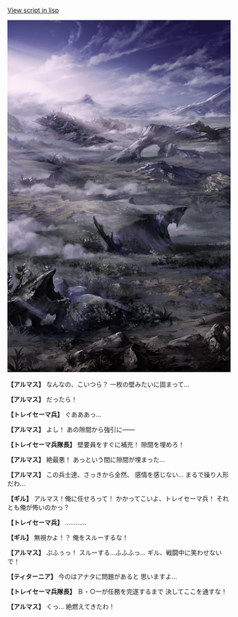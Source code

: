 [View script in lisp](../scripts/100201013.txt)

![101_plain_daytime.png](../images/backgrounds/101_plain_daytime.png)

**【アルマス】**
なんなの、こいつら？
一枚の壁みたいに固まって…

**【アルマス】**
だったら！

**【トレイセーマ兵】**
ぐあああっ…

**【アルマス】**
よし！
あの隙間から強引に――

**【トレイセーマ兵隊長】**
壁要員をすぐに補充！
隙間を埋めろ！

**【アルマス】**
絶最悪！
あっという間に隙間が埋まった…

**【アルマス】**
この兵士達、さっきから全然、
感情を感じない…
まるで操り人形だわ…

**【ギル】**
アルマス！俺に任せろって！
かかってこいよ、トレイセーマ兵！
それとも俺が怖いのかっ？

**【トレイセーマ兵】**
…………

**【ギル】**
無視かよ！？
俺をスルーするな！

**【アルマス】**
ぷふぅっ！
スルーする…ふふふっ…
ギル、戦闘中に笑わせないで！

**【ティターニア】**
今のはアナタに問題があると
思いますよ…

**【トレイセーマ兵隊長】**
Ｂ・○一が任務を完遂するまで
決してここを通すな！

**【アルマス】**
くっ…
絶燃えてきたわ！
